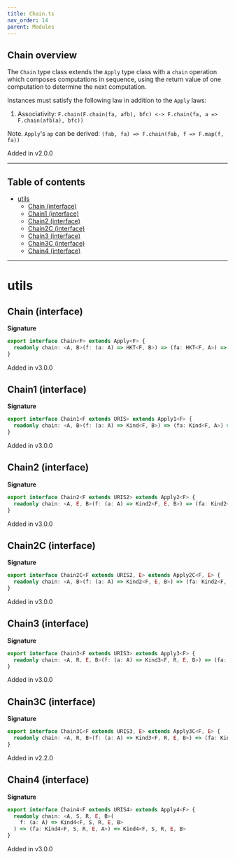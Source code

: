 ```yaml
---
title: Chain.ts
nav_order: 14
parent: Modules
---
```


## Chain overview

The `Chain` type class extends the `Apply` type class with a `chain` operation which composes computations in
sequence, using the return value of one computation to determine the next computation.

Instances must satisfy the following law in addition to the `Apply` laws:

1. Associativity: `F.chain(F.chain(fa, afb), bfc) <-> F.chain(fa, a => F.chain(afb(a), bfc))`

Note. `Apply`'s `ap` can be derived: `(fab, fa) => F.chain(fab, f => F.map(f, fa))`

Added in v2.0.0

---

<h2 class="text-delta">Table of contents</h2>

- [utils](#utils)
  - [Chain (interface)](#chain-interface)
  - [Chain1 (interface)](#chain1-interface)
  - [Chain2 (interface)](#chain2-interface)
  - [Chain2C (interface)](#chain2c-interface)
  - [Chain3 (interface)](#chain3-interface)
  - [Chain3C (interface)](#chain3c-interface)
  - [Chain4 (interface)](#chain4-interface)

---

# utils

## Chain (interface)

**Signature**

```ts
export interface Chain<F> extends Apply<F> {
  readonly chain: <A, B>(f: (a: A) => HKT<F, B>) => (fa: HKT<F, A>) => HKT<F, B>
}
```

Added in v3.0.0

## Chain1 (interface)

**Signature**

```ts
export interface Chain1<F extends URIS> extends Apply1<F> {
  readonly chain: <A, B>(f: (a: A) => Kind<F, B>) => (fa: Kind<F, A>) => Kind<F, B>
}
```

Added in v3.0.0

## Chain2 (interface)

**Signature**

```ts
export interface Chain2<F extends URIS2> extends Apply2<F> {
  readonly chain: <A, E, B>(f: (a: A) => Kind2<F, E, B>) => (fa: Kind2<F, E, A>) => Kind2<F, E, B>
}
```

Added in v3.0.0

## Chain2C (interface)

**Signature**

```ts
export interface Chain2C<F extends URIS2, E> extends Apply2C<F, E> {
  readonly chain: <A, B>(f: (a: A) => Kind2<F, E, B>) => (fa: Kind2<F, E, A>) => Kind2<F, E, B>
}
```

Added in v3.0.0

## Chain3 (interface)

**Signature**

```ts
export interface Chain3<F extends URIS3> extends Apply3<F> {
  readonly chain: <A, R, E, B>(f: (a: A) => Kind3<F, R, E, B>) => (fa: Kind3<F, R, E, A>) => Kind3<F, R, E, B>
}
```

Added in v3.0.0

## Chain3C (interface)

**Signature**

```ts
export interface Chain3C<F extends URIS3, E> extends Apply3C<F, E> {
  readonly chain: <A, R, B>(f: (a: A) => Kind3<F, R, E, B>) => (fa: Kind3<F, R, E, A>) => Kind3<F, R, E, B>
}
```

Added in v2.2.0

## Chain4 (interface)

**Signature**

```ts
export interface Chain4<F extends URIS4> extends Apply4<F> {
  readonly chain: <A, S, R, E, B>(
    f: (a: A) => Kind4<F, S, R, E, B>
  ) => (fa: Kind4<F, S, R, E, A>) => Kind4<F, S, R, E, B>
}
```

Added in v3.0.0
